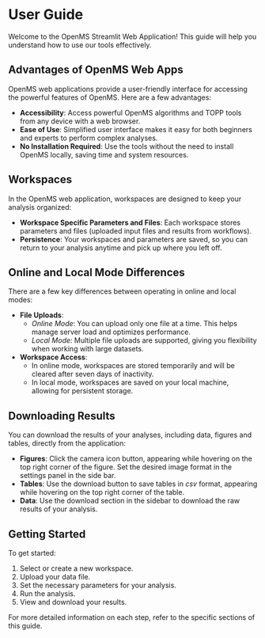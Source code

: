 # User Guide

Welcome to the OpenMS Streamlit Web Application! This guide will help you understand how to use our tools effectively.

## Advantages of OpenMS Web Apps

OpenMS web applications provide a user-friendly interface for accessing the powerful features of OpenMS. Here are a few advantages:
- **Accessibility**: Access powerful OpenMS algorithms and TOPP tools from any device with a web browser.
- **Ease of Use**: Simplified user interface makes it easy for both beginners and experts to perform complex analyses.
- **No Installation Required**: Use the tools without the need to install OpenMS locally, saving time and system resources.

## Workspaces

In the OpenMS web application, workspaces are designed to keep your analysis organized:
- **Workspace Specific Parameters and Files**: Each workspace stores parameters and files (uploaded input files and results from workflows).
- **Persistence**: Your workspaces and parameters are saved, so you can return to your analysis anytime and pick up where you left off.

## Online and Local Mode Differences

There are a few key differences between operating in online and local modes:
- **File Uploads**:
  - *Online Mode*: You can upload only one file at a time. This helps manage server load and optimizes performance.
  - *Local Mode*: Multiple file uploads are supported, giving you flexibility when working with large datasets.
- **Workspace Access**:
  - In online mode, workspaces are stored temporarily and will be cleared after seven days of inactivity.
  - In local mode, workspaces are saved on your local machine, allowing for persistent storage.

## Downloading Results

You can download the results of your analyses, including data, figures and tables, directly from the application:
- **Figures**: Click the camera icon button, appearing while hovering on the top right corner of the figure. Set the desired image format in the settings panel in the side bar.
- **Tables**: Use the download button to save tables in *csv* format, appearing while hovering on the top right corner of the table.
- **Data**: Use the download section in the sidebar to download the raw results of your analysis.

## Getting Started

To get started:
1. Select or create a new workspace.
2. Upload your data file.
3. Set the necessary parameters for your analysis.
4. Run the analysis.
5. View and download your results.

For more detailed information on each step, refer to the specific sections of this guide.